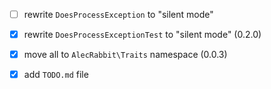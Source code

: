 - [ ] rewrite `DoesProcessException` to "silent mode"

- [x] rewrite `DoesProcessExceptionTest` to "silent mode" (0.2.0)
- [x] move all to `AlecRabbit\Traits` namespace (0.0.3)
- [x] add `TODO.md` file